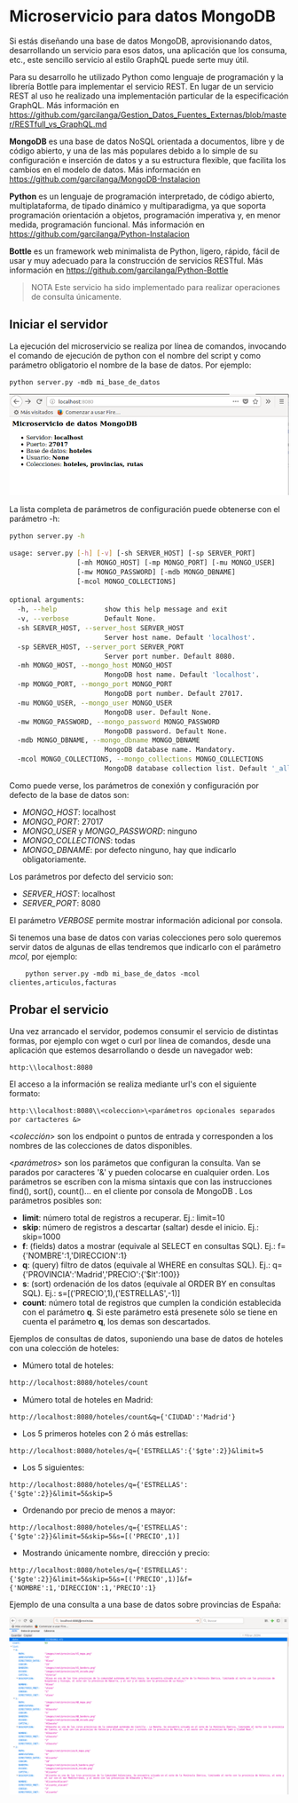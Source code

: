 # Microservicio para datos MongoDB

Si estás diseñando una base de datos MongoDB, aprovisionando datos, desarrollando un servicio para esos datos, una aplicación que los consuma, etc., este sencillo servicio al estilo GraphQL puede serte muy útil.

Para su desarrollo he utilizado Python como lenguaje de programación y la librería Bottle para implementar el servicio REST. En lugar de un servicio REST al uso he realizado una implementación particular de la especificación GraphQL. Más información en https://github.com/garcilanga/Gestion_Datos_Fuentes_Externas/blob/master/RESTfull_vs_GraphQL.md

**MongoDB** es una base de datos NoSQL orientada a documentos, libre y de código abierto, y una de las más populares debido a lo simple de su configuración e inserción de datos y a su estructura flexible, que facilita los cambios en el modelo de datos. Más información en https://github.com/garcilanga/MongoDB-Instalacion

**Python** es un lenguaje de programación interpretado, de código abierto, multiplataforma, de tipado dinámico y multiparadigma, ya que soporta programación orientación a objetos, programación imperativa y, en menor medida, programación funcional. Más información en https://github.com/garcilanga/Python-Instalacion

**Bottle** es un framework web minimalista de Python, ligero, rápido, fácil de usar y muy adecuado para la construcción de servicios RESTful. Más información en https://github.com/garcilanga/Python-Bottle

> NOTA Este servicio ha sido implementado para realizar operaciones de consulta únicamente.

## Iniciar el servidor

La ejecución del microservicio se realiza por línea de comandos, invocando el comando de ejecución de python con el nombre del script y como parámetro obligatorio el nombre de la base de datos. Por ejemplo:
```
python server.py -mdb mi_base_de_datos
```
![Inicio](images/server.png)

La lista completa de parámetros de configuración puede obtenerse con el parámetro -h:
```sh
python server.py -h
```
```sh
usage: server.py [-h] [-v] [-sh SERVER_HOST] [-sp SERVER_PORT]
                 [-mh MONGO_HOST] [-mp MONGO_PORT] [-mu MONGO_USER]
                 [-mw MONGO_PASSWORD] [-mdb MONGO_DBNAME]
                 [-mcol MONGO_COLLECTIONS]

optional arguments:
  -h, --help            show this help message and exit
  -v, --verbose         Default None.
  -sh SERVER_HOST, --server_host SERVER_HOST
                        Server host name. Default 'localhost'.
  -sp SERVER_HOST, --server_port SERVER_PORT
                        Server port number. Default 8080.
  -mh MONGO_HOST, --mongo_host MONGO_HOST
                        MongoDB host name. Default 'localhost'.
  -mp MONGO_PORT, --mongo_port MONGO_PORT
                        MongoDB port number. Default 27017.
  -mu MONGO_USER, --mongo_user MONGO_USER
                        MongoDB user. Default None.
  -mw MONGO_PASSWORD, --mongo_password MONGO_PASSWORD
                        MongoDB password. Default None.
  -mdb MONGO_DBNAME, --mongo_dbname MONGO_DBNAME
                        MongoDB database name. Mandatory.
  -mcol MONGO_COLLECTIONS, --mongo_collections MONGO_COLLECTIONS
                        MongoDB database collection list. Default '_all'.
```

Como puede verse, los parámetros de conexión y configuración por defecto de la base de datos son:
- _MONGO_HOST_: localhost
- _MONGO_PORT_: 27017
- _MONGO_USER_ y _MONGO_PASSWORD_: ninguno
- _MONGO_COLLECTIONS_: todas
- _MONGO_DBNAME_: por defecto ninguno, hay que indicarlo obligatoriamente.

Los parámetros por defecto del servicio son:
- _SERVER_HOST_: localhost
- _SERVER_PORT_: 8080

El parámetro _VERBOSE_ permite mostrar información adicional por consola.

Si tenemos una base de datos con varias colecciones pero solo queremos servir datos de algunas de ellas tendremos que indicarlo con el parámetro _mcol_, por ejemplo:
```
    python server.py -mdb mi_base_de_datos -mcol clientes,articulos,facturas
```


## Probar el servicio

Una vez arrancado el servidor, podemos consumir el servicio de distintas formas, por ejemplo con wget o curl por línea de comandos, desde una aplicación que estemos desarrollando o desde un navegador web:
```
http:\\localhost:8080
```

El acceso a la información se realiza mediante url's con el siguiente formato:
```
http:\\localhost:8080\\<coleccion>\<parámetros opcionales separados por cartacteres &>
```

<_colección_> son los endpoint o puntos de entrada y corresponden a los nombres de las colecciones de datos disponibles.

<_parámetros_> son los parámetos que configuran la consulta. Van se parados por caracteres '&' y pueden colocarse en cualquier orden. Los parámetros se escriben con la misma sintaxis que con las instrucciones find(), sort(), count()... en el cliente por consola de MongoDB . Los parámetros posibles son:
- **limit**: número total de registros a recuperar. Ej.: limit=10
- **skip**: número de registros a descartar (saltar) desde el inicio. Ej.: skip=1000
- **f**: (fields) datos a mostrar (equivale al SELECT en consultas SQL). Ej.: f={'NOMBRE':1,'DIRECCION':1}
- **q**: (query) filtro de datos (equivale al WHERE en consultas SQL). Ej.: q={'PROVINCIA':'Madrid','PRECIO':{'$lt':100}}
- **s**: (sort) ordenación de los datos (equivale al ORDER BY en consultas SQL). Ej.: s=[('PRECIO',1),('ESTRELLAS',-1)]
- **count**: número total de registros que cumplen la condición establecida con el parámetro **q**. Si este parámetro está presenete sólo se tiene en cuenta el parámetro **q**, los demas son descartados.

Ejemplos de consultas de datos, suponiendo una base de datos de hoteles con una colección de hoteles:

- Múmero total de hoteles:
```html
http://localhost:8080/hoteles/count
```

- Múmero total de hoteles en Madrid:
```
http://localhost:8080/hoteles/count&q={'CIUDAD':'Madrid'}
```

- Los 5 primeros hoteles con 2 ó más estrellas:
```
http://localhost:8080/hoteles/q={'ESTRELLAS':{'$gte':2}}&limit=5
```

- Los 5 siguientes:
```
http://localhost:8080/hoteles/q={'ESTRELLAS':{'$gte':2}}&limit=5&skip=5
```

- Ordenando por precio de menos a mayor:
```
http://localhost:8080/hoteles/q={'ESTRELLAS':{'$gte':2}}&limit=5&skip=5&s=[('PRECIO',1)]
```

- Mostrando únicamente nombre, dirección y precio:
```
http://localhost:8080/hoteles/q={'ESTRELLAS':{'$gte':2}}&limit=5&skip=5&s=[('PRECIO',1)]&f={'NOMBRE':1,'DIRECCION':1,'PRECIO':1}

```
Ejemplo de una consulta a una base de datos sobre provincias de España:

![provincias](images/query_provincias.png)
